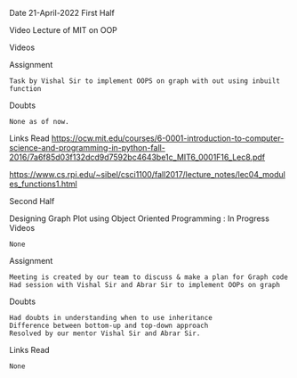 Date 21-April-2022
First Half

  Video Lecture of MIT on OOP

Videos

    

Assignment

    Task by Vishal Sir to implement OOPS on graph with out using inbuilt 
    function

Doubts

    None as of now.

Links Read
https://ocw.mit.edu/courses/6-0001-introduction-to-computer-science-and-programming-in-python-fall-2016/7a6f85d03f132dcd9d7592bc4643be1c_MIT6_0001F16_Lec8.pdf

https://www.cs.rpi.edu/~sibel/csci1100/fall2017/lecture_notes/lec04_modules_functions1.html

Second Half

Designing Graph Plot using Object Oriented Programming : In Progress
Videos

    None

Assignment

    Meeting is created by our team to discuss & make a plan for Graph code
    Had session with Vishal Sir and Abrar Sir to implement OOPs on graph


Doubts

    Had doubts in understanding when to use inheritance 
    Difference between bottom-up and top-down approach
    Resolved by our mentor Vishal Sir and Abrar Sir.

Links Read

    None
